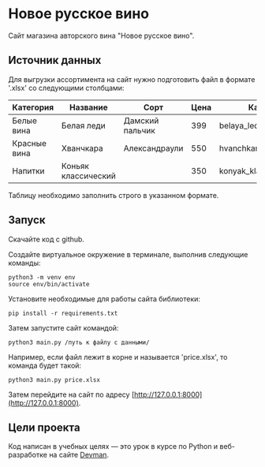 # Новое русское вино

Сайт магазина авторского вина "Новое русское вино".

## Источник данных

Для выгрузки ассортимента на сайт нужно подготовить файл в формате '.xlsx' со следующими столбцами:

| Категория | Название | Сорт | Цена | Картинка | Акция |
| ----------| -------- | ---- | ---- | -------- | ----- |
| Белые вина | Белая леди | Дамский пальчик | 399 | belaya_ledi.png | Выгодное предложение |
| Красные вина | Хванчкара | Александраули | 550 | hvanchkara.png |  |
| Напитки | Коньяк классический |  | 350 | konyak_klassicheskyi.png |  |

Таблицу необходимо заполнить строго в указанном формате.

## Запуск

Скачайте код c github. 

Создайте виртуальное окружение в терминале, выполнив следующие команды:

```
python3 -m venv env
source env/bin/activate
```

Установите необходимые для работы сайта библиотеки:

```
pip install -r requirements.txt
```

Затем запустите сайт командой: 

```
python3 main.py /путь к файлу с данными/
```
Например, если файл лежит в корне и называется 'price.xlsx', то команда будет такой: 
```
python3 main.py price.xlsx
```

Затем перейдите на сайт по адресу [http://127.0.0.1:8000](http://127.0.0.1:8000).

## Цели проекта

Код написан в учебных целях — это урок в курсе по Python и веб-разработке на сайте [Devman](https://dvmn.org).
